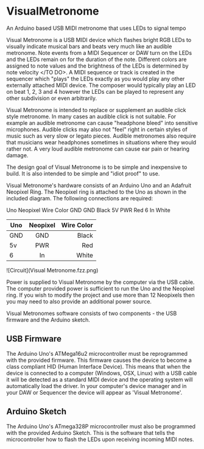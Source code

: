 # VisualMetronome
An Arduino based USB MIDI metronome that uses LEDs to signal tempo

Visual Metronome is a USB MIDI device which flashes bright RGB LEDs to visually indicate musical bars and beats very much like an audible metronome.  Note events from a MIDI Sequencer or DAW turn on the LEDs and the LEDs remain on for the duration of the note.  Different colors are assigned to note values and <TO DO> the brightness of the LEDs is determined by note velocity </TO DO>.  A MIDI sequence or track is created in the sequencer which "plays" the LEDs exactly as you would play any other externally attached MIDI device.  The composer would typically play an LED on beat 1, 2, 3 and 4 however the LEDs can be played to represent any other subdivision or even arbitrarily.

Visual Metronome is intended to replace or supplement an audible click style metronome.  In many cases an audible click is not suitable.  For example an audible metronome can cause "headphone bleed" into sensitive microphones.  Audible clicks may also not "feel" right in certain styles of music such as very slow or legato pieces.  Audible metronomes also require that musicians wear headphones sometimes in situations where they would rather not.  A very loud audible metronome can cause ear pain or hearing damage.

The design goal of Visual Metronome is to be simple and inexpensive to build.  It is also intended to be simple and "idiot proof" to use.

Visual Metronome's hardware consists of an Arduino Uno and an Adafruit Neopixel Ring.  The Neopixel ring is attached to the Uno as shown in the included diagram.  The following connections are required:

Uno	Neopixel	Wire Color
GND	GND		Black
5V	PWR		Red
6	In		White

| Uno        | Neopixel           | Wire Color  |
| ------------- |:-------------:| -----:|
| GND      | GND | Black |
| 5v      | PWR      |   Red |
| 6 | In      |    White |

![Circuit](Visual Metronome.fzz.png)

Power is supplied to Visual Metronome by the computer via the USB cable.  The computer provided power is sufficient to run the Uno and the Neopixel ring.  If you wish to modify the project and use more than 12 Neopixels then you may need to also provide an additional power source.

Visual Metronomes software consists of two components - the USB firmware and the Arduino sketch.

## USB Firmware

The Arduino Uno's ATMega16u2 microcontroller must be reprogrammed with the provided firmware.  This firmware causes the device to become a class compliant HID (Human Interface Device).  This means that when the device is connected to a computer (Windows, OSX, Linux) with a USB cable it will be detected as a standard MIDI device and the operating system will automatically load the driver.  In your computer's device manager and in your DAW or Sequencer the device will appear as 'Visual Metronome'.

## Arduino Sketch

The Arduino Uno's ATmega328P microcontroller must also be programmed with the provided Arduino Sketch.  This is the software that tells the microcontroller how to flash the LEDs upon receiving incoming MIDI notes.
